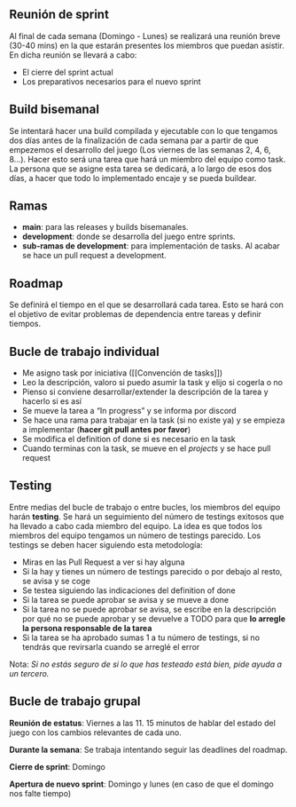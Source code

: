 
## Reunión de sprint

Al final de cada semana (Domingo - Lunes) se realizará una reunión breve (30-40 mins) en la que estarán presentes los miembros que puedan asistir. En dicha reunión se llevará a cabo:

- El cierre del sprint actual
- Los preparativos necesarios para el nuevo sprint

## Build bisemanal

Se intentará hacer una build compilada y ejecutable con lo que tengamos dos días antes de la finalización de cada semana par a partir de que empezemos el desarrollo del juego (Los viernes de las semanas 2, 4, 6, 8...).
Hacer esto será una tarea que hará un miembro del equipo como task. La persona que se asigne esta tarea se dedicará, a lo largo de esos dos días, a hacer que todo lo implementado encaje y se pueda buildear.
## Ramas

- **main**: para las releases y builds bisemanales.
- **development**: donde se desarrolla del juego entre sprints.
- **sub-ramas de development**: para implementación de tasks. Al acabar se hace un pull request a development.

## Roadmap

Se definirá el tiempo en el que se desarrollará cada tarea. Esto se hará con el objetivo de evitar problemas de dependencia entre tareas y definir tiempos.

## Bucle de trabajo individual

- Me asigno task por iniciativa ([[Convención de tasks]])
- Leo la descripción, valoro si puedo asumir la task y elijo si cogerla o no
- Pienso si conviene desarrollar/extender la descripción de la tarea y hacerlo si es así
- Se mueve la tarea a “In progress” y se informa por discord
- Se hace una rama para trabajar en la task (si no existe ya) y se empieza a implementar (**hacer git pull antes por favor**)
- Se modifica el definition of done si es necesario en la task
- Cuando terminas con la task, se mueve en el *projects* y se hace pull request
## Testing

Entre medias del bucle de trabajo o entre bucles, los miembros del equipo harán **testing**. Se hará un seguimiento del número de testings exitosos que ha llevado a cabo cada miembro del equipo. La idea es que todos los miembros del equipo tengamos un número de testings parecido. Los testings se deben hacer siguiendo esta metodología:

- Miras en las Pull Request a ver si hay alguna
- Si la hay y tienes un número de testings parecido o por debajo al resto, se avisa y se coge
- Se testea siguiendo las indicaciones del definition of done
- Si la tarea se puede aprobar se avisa y se mueve a done
- Si la tarea no se puede aprobar se avisa, se escribe en la descripción por qué no se puede aprobar y se devuelve a TODO para que **lo arregle la persona responsable de la tarea**
- Si la tarea se ha aprobado sumas 1 a tu número de testings, si no tendrás que revirsarla cuando se arreglé el error

Nota: *Si no estás seguro de si lo que has testeado está bien, pide ayuda a un tercero.*
## Bucle de trabajo grupal

**Reunión de estatus**: Viernes a las 11. 15 minutos de hablar del estado del juego con los cambios relevantes de cada uno.

**Durante la semana**: Se trabaja intentando seguir las deadlines del roadmap.

**Cierre de sprint**: Domingo

**Apertura de nuevo sprint**: Domingo y lunes (en caso de que el domingo nos falte tiempo)